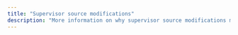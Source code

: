 ```yaml
---
title: "Supervisor source modifications"
description: "More information on why supervisor source modifications marks the installation as unsupported."
---
```

